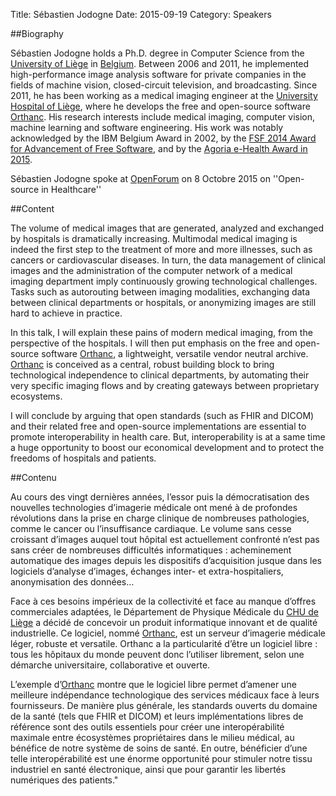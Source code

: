 Title: Sébastien Jodogne
Date: 2015-09-19
Category: Speakers

##Biography

Sébastien Jodogne holds a Ph.D. degree in Computer Science from the 
[University of Liège](http://ulg.ac.be) in [Belgium](http://belgium.be). 
Between 2006 and 2011, he implemented 
high-performance image analysis software for private companies in the 
fields of machine vision, closed-circuit television, and broadcasting. 
Since 2011, he has been working as a medical imaging engineer at the 
[University Hospital of Liège](http://www.chu.ulg.ac.be/internet), where he develops the free and open-source 
software [Orthanc](http://www.orthanc-server.com/). His research interests include medical imaging, 
computer vision, machine learning and software engineering. His work was 
notably acknowledged by the IBM Belgium Award in 2002, by 
the [FSF 2014 Award for Advancement of Free Software](https://www.fsf.org/news/free-software-award-winners), and by the 
[Agoria e-Health Award in 2015](http://www.agoria.be/en/Liege-University-Hospital-CHU-Liege-wins-the-Agoria-eHealth-Award-for-a-world-first-in-medical-imaging).

Sébastien Jodogne spoke at [OpenForum](http://openforum.be) on 8 Octobre 2015 on ''Open-source in Healthcare''

##Content

The volume of medical images that are generated, analyzed and exchanged 
by hospitals is dramatically increasing. Multimodal medical imaging is 
indeed the first step to the treatment of more and more illnesses, such 
as cancers or cardiovascular diseases. In turn, the data management of 
clinical images and the administration of the computer network of a 
medical imaging department imply continuously growing technological 
challenges. Tasks such as autorouting between imaging modalities, 
exchanging data between clinical departments or hospitals, or 
anonymizing images are still hard to achieve in practice.

In this talk, I will explain these pains of modern medical imaging, 
from the perspective of the hospitals. I will then put emphasis on the 
free and open-source software [Orthanc](http://www.orthanc-server.com/), a lightweight, versatile vendor 
neutral archive. [Orthanc](http://www.orthanc-server.com/) is conceived as a central, robust building 
block to bring technological independence to clinical departments, by 
automating their very specific imaging flows and by creating gateways 
between proprietary ecosystems.

I will conclude by arguing that open standards (such as FHIR and DICOM) 
and their related free and open-source implementations are essential to 
promote interoperability in health care. But, interoperability is at a 
same time a huge opportunity to boost our economical development and to 
protect the freedoms of hospitals and patients.

##Contenu

Au cours des vingt dernières années, l’essor puis la démocratisation 
des nouvelles technologies d’imagerie médicale ont mené à de profondes 
révolutions dans la prise en charge clinique de nombreuses pathologies, 
comme le cancer ou l’insuffisance cardiaque. Le volume sans cesse 
croissant d’images auquel tout hôpital est actuellement confronté 
n’est pas sans créer de nombreuses difficultés informatiques : 
acheminement automatique des images depuis les dispositifs 
d’acquisition jusque dans les logiciels d’analyse d’images, 
échanges inter- et extra-hospitaliers, anonymisation des données…

Face à ces besoins impérieux de la collectivité et face au manque 
d’offres commerciales adaptées, le Département de Physique Médicale du 
[CHU de Liège](http://www.chu.ulg.ac.be/internet) a décidé de concevoir un produit informatique innovant et 
de qualité industrielle. Ce logiciel, nommé [Orthanc](http://www.orthanc-server.com/), est un serveur 
d’imagerie médicale léger, robuste et versatile. Orthanc a la particularité 
d’être un logiciel libre : tous les hôpitaux du monde peuvent donc 
l’utiliser librement, selon une démarche universitaire, collaborative 
et ouverte.

L’exemple d’[Orthanc](http://www.orthanc-server.com/) montre que le logiciel libre permet d’amener 
une meilleure indépendance technologique des services médicaux face 
à leurs fournisseurs. De manière plus générale, les standards ouverts 
du domaine de la santé (tels que FHIR et DICOM) et leurs implémentations 
libres de référence sont des outils essentiels pour créer une 
interopérabilité maximale entre écosystèmes propriétaires dans le 
milieu médical, au bénéfice de notre système de soins de santé. En 
outre, bénéficier d’une telle interopérabilité est une énorme 
opportunité pour stimuler notre tissu industriel en santé électronique, 
ainsi que pour garantir les libertés numériques des patients."



